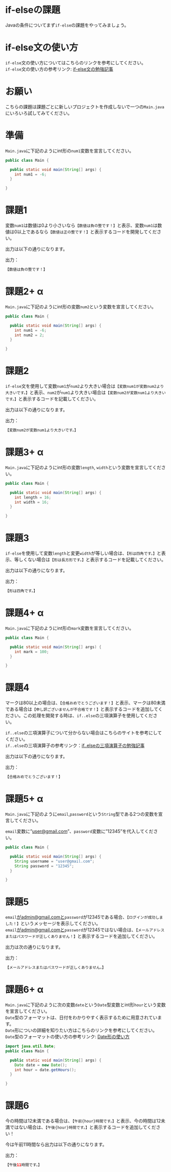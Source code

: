 # if-elseの課題

Javaの条件についてまず`if-else`の課題をやってみましょう。  

# if-else文の使い方

`if-else`文の使い方についてはこちらのリンクを参考にしてください。  
`if-else`文の使い方の参考リンク: [if-else文の勉強記事](https://github.com/reytech-co-jp/yume-project/blob/main/lessons/java/02-Java%E3%81%AE%E6%9D%A1%E4%BB%B6%E5%95%8F%E9%A1%8C/.Java%E6%9D%A1%E4%BB%B6%E6%96%87%E3%81%AE%E5%8B%89%E5%BC%B7%E8%A8%98%E4%BA%8B.md#ifelse)

# お願い

こちらの課題は課題ごとに新しいプロジェクトを作成しないで一つの`Main.java`にいろいろ試してみてください。

# 準備

`Main.java`に下記のようにint形の`num1`変数を宣言してください。  

```java
public class Main {

  public static void main(String[] args) {
    int num1 = -6;
  }

}
```

# 課題1

変数`num1`は数値は0より小さいなら`【数値は負の整です！】`と表示、変数`num1`は数値は0以上であるなら`【数値は正の整です！】`と表示するコードを開発してください。  

出力は以下の通りになります。  

出力：

```java
【数値は負の整です！】
```

# 課題2+ α

`Main.java`に下記のようにint形の変数`num2`という変数を宣言してください。  

```java
public class Main {

  public static void main(String[] args) {
    int num1 = -6;
    int num2 = 2;
  }

}
```

# 課題2

`if-else`文を使用して変数`num1`が`num2`より大きい場合は`【変数num1が変数num2より大きいです。】`と表示、`num2`が`num1`より大きい場合は`【変数num2が変数num1より大きいです。】`と表示するコードを記載してください。

出力は以下の通りになります。

出力：

```java
【変数num2が変数num1より大きいです。】
```

# 課題3+ α

`Main.java`に下記のようにint形の変数`length`, `width`という変数を宣言してください。  

```java
public class Main {

  public static void main(String[] args) {
    int length = 16;
    int width = 16;
  }

}
```


# 課題3

`if-else`を使用して変数`length`と変更`width`が等しい場合は、`【形は四角です。】`と表示、等しくない場合は`【形は長方形です。】`と表示するコードを記載してください。

出力は以下の通りになります。

出力：

```java
【形は四角です。】
```

# 課題4+ α

`Main.java`に下記のようにint形の`mark`変数を宣言してください。

```java
public class Main {

  public static void main(String[] args) {
    int mark = 100;
  }

}
```

# 課題4

マークは80以上の場合は、`【合格おめでとうございます！】`と表示、マークは80未満である場合は`【申し訳ございませんが不合格です！】`と表示するコードを追加してください。この処理を開発する時は、`if..else`の三項演算子を使用してください。

`if..else`の三項演算子について分からない場合はこちらのサイトを参考にしてください。  
`if..else`の三項演算子の参考リンク：[if..elseの三項演算子の勉強記事](https://github.com/reytech-co-jp/yume-project/blob/feature/if_else_statement_questions/lessons/java/02-Java%E3%81%AE%E6%9D%A1%E4%BB%B6%E5%95%8F%E9%A1%8C/.Java%E6%9D%A1%E4%BB%B6%E6%96%87%E3%81%AE%E5%8B%89%E5%BC%B7%E8%A8%98%E4%BA%8B.md#ifelse%E3%81%AE%E4%B8%89%E9%A0%85%E6%BC%94%E7%AE%97%E5%AD%90)

出力は以下の通りになります。

出力：

```java
【合格おめでとうございます！】
```

# 課題5+ α

`Main.java`に下記のように`email`,`password`という`String`型である2つの変数を宣言してください。

`email`変数に”user@gmail.com”、`password`変数に”12345”を代入してください。

```java
public class Main {

  public static void main(String[] args) {
    String username = "user@gmail.com";
    String password = "12345";
  }

}
```

# 課題5

`email`がadmin@gmail.comと`password`が12345である場合、`【ログインが成功しました！】`というメッセージを表示してください。  
`email`がadmin@gmail.comと`password`が12345ではない場合は、`【メールアドレスまたはパスワードが正しくありません！】`と表示するコードを追加してください。  

出力は次の通りになります。  

出力：

```java
【メールアドレスまたはパスワードが正しくありません。】
```

# 課題6+ α

`Main.java`に下記のように次の変数`date`という`Date`型変数とint形`hour`という変数を宣言してください。  
`Date`型のフォーマットは、日付をわかりやすく表示するために用意されています。  
`Date`形についの詳細を知りたい方はこちらのリンクを参考にしてください。  
`Date`型のフォーマットの使い方の参考リンク: [Date形の使い方](https://www.sejuku.net/blog/21098)

```java
import java.util.Date;
public class Main {

  public static void main(String[] args) {
    Date date = new Date();
    int hour = date.getHours();
  }

}
```

# 課題6

今の時間は12未満である場合は、`【午前{hour}時間です。】`と表示、今の時間は12未満ではない場合は、`【午後{hour}時間です。】`と表示するコードを追加してください！  

今は午前11時間なら出力は以下の通りになります。  

出力：

```java
【午後11時間です。】
```
